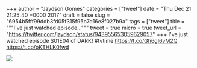 
+++
author = "Jaydson Gomes"
categories = ["tweet"]
date = "Thu Dec 21 21:25:40 +0000 2017"
draft = false
slug = "6954b5fff99ddb3fd05f315f95b7d16e8f027b9a"
tags = ["tweet"]
title = """I've just watched episode..."""
tweet = true
micro = true
tweet_url = "https://twitter.com/jaydson/status/943955653059629057"
+++
I've just watched episode S01E04 of DARK! #tvtime https://t.co/Gh6gI6vM2Q https://t.co/oKTHLK0fwd

![](/images/tweet-media/943955653059629057-DRmaqZaXkAAbJ3C.jpg)